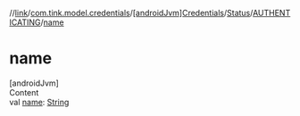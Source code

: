 //[link](../../../../index.md)/[com.tink.model.credentials](../../../index.md)/[[androidJvm]Credentials](../../index.md)/[Status](../index.md)/[AUTHENTICATING](index.md)/[name](name.md)



# name  
[androidJvm]  
Content  
val [name](name.md): [String](https://kotlinlang.org/api/latest/jvm/stdlib/kotlin/-string/index.html)  



